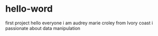 # hello-word
first project
hello everyone 
i am audrey marie croley 
from Ivory coast 
i passionate about data manipulation
